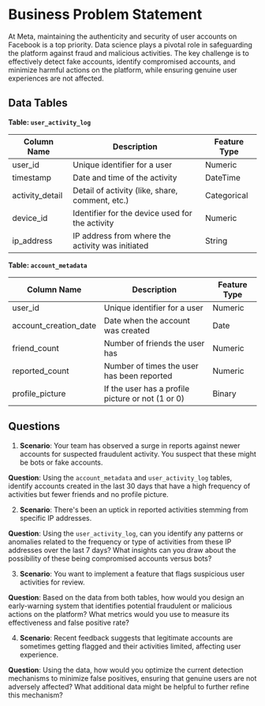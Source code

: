 # Business Problem Statement
At Meta, maintaining the authenticity and security of user accounts on Facebook is a top priority. Data science plays a pivotal role in safeguarding the platform against fraud and malicious activities. The key challenge is to effectively detect fake accounts, identify compromised accounts, and minimize harmful actions on the platform, while ensuring genuine user experiences are not affected.



## Data Tables

**Table: `user_activity_log`**

| Column Name         | Description                                           | Feature Type      |
|---------------------|-------------------------------------------------------|-------------------|
| user_id             | Unique identifier for a user                          | Numeric           |
| timestamp           | Date and time of the activity                         | DateTime          |
| activity_detail     | Detail of activity (like, share, comment, etc.)       | Categorical       |
| device_id           | Identifier for the device used for the activity       | Numeric           |
| ip_address          | IP address from where the activity was initiated      | String            |

**Table: `account_metadata`**

| Column Name         | Description                                           | Feature Type      |
|---------------------|-------------------------------------------------------|-------------------|
| user_id             | Unique identifier for a user                          | Numeric           |
| account_creation_date | Date when the account was created                    | Date              |
| friend_count        | Number of friends the user has                        | Numeric           |
| reported_count      | Number of times the user has been reported            | Numeric           |
| profile_picture     | If the user has a profile picture or not (1 or 0)     | Binary            |



## Questions

1. **Scenario**: Your team has observed a surge in reports against newer accounts for suspected fraudulent activity. You suspect that these might be bots or fake accounts.

 **Question**: Using the `account_metadata` and `user_activity_log` tables, identify accounts created in the last 30 days that have a high frequency of activities but fewer friends and no profile picture.

2. **Scenario**: There's been an uptick in reported activities stemming from specific IP addresses.

 **Question**: Using the `user_activity_log`, can you identify any patterns or anomalies related to the frequency or type of activities from these IP addresses over the last 7 days? What insights can you draw about the possibility of these being compromised accounts versus bots?

3. **Scenario**: You want to implement a feature that flags suspicious user activities for review.

 **Question**: Based on the data from both tables, how would you design an early-warning system that identifies potential fraudulent or malicious actions on the platform? What metrics would you use to measure its effectiveness and false positive rate?

4. **Scenario**: Recent feedback suggests that legitimate accounts are sometimes getting flagged and their activities limited, affecting user experience.

 **Question**: Using the data, how would you optimize the current detection mechanisms to minimize false positives, ensuring that genuine users are not adversely affected? What additional data might be helpful to further refine this mechanism?
